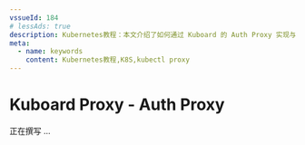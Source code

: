 ```yaml
---
vssueId: 184
# lessAds: true
description: Kubernetes教程：本文介绍了如何通过 Kuboard 的 Auth Proxy 实现与对后端服务的单点登录。
meta:
  - name: keywords
    content: Kubernetes教程,K8S,kubectl proxy
---
```


# Kuboard Proxy - Auth Proxy

<AdSenseTitle/>

正在撰写 ...
